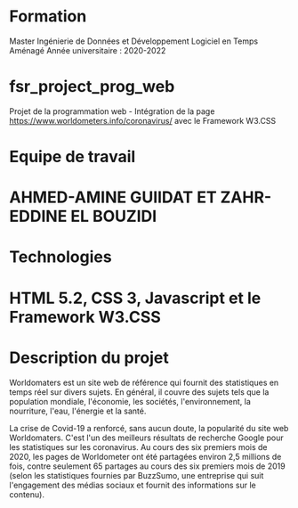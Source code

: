 # Formation
Master Ingénierie de Données et Développement Logiciel en Temps Aménagé 
Année universitaire : 2020-2022

# fsr_project_prog_web
Projet de la programmation web - Intégration de la page https://www.worldometers.info/coronavirus/ avec le Framework W3.CSS

# Equipe de travail
# AHMED-AMINE GUIIDAT  ET  ZAHR-EDDINE  EL BOUZIDI


# Technologies 
# HTML 5.2, CSS 3, Javascript et le Framework W3.CSS

# Description du projet

Worldomaters est un site web de référence qui fournit des statistiques en temps réel sur divers
sujets. En général, il couvre des sujets tels que la population mondiale, l'économie, les sociétés,
l'environnement, la nourriture, l'eau, l'énergie et la santé.

La crise de Covid-19 a renforcé, sans aucun doute, la popularité du site web Worldomaters.
C'est l'un des meilleurs résultats de recherche Google pour les statistiques sur les coronavirus.
Au cours des six premiers mois de 2020, les pages de Worldometer ont été partagées environ
2,5 millions de fois, contre seulement 65 partages au cours des six premiers mois de 2019 (selon
les statistiques fournies par BuzzSumo, une entreprise qui suit l'engagement des médias sociaux
et fournit des informations sur le contenu).
